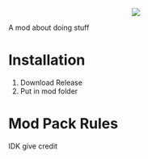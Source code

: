 <p align="center">
  <img src="https://raw.githubusercontent.com/SirChockemBerry/Warpstone-Mod/main/src/main/resources/warpstone_title.png" />
</p>

A mod about doing stuff

# Installation
1. Download Release
2. Put in mod folder


# Mod Pack Rules
IDK give credit
